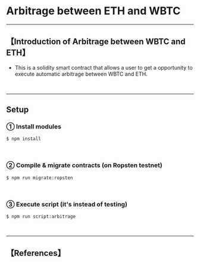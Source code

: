 # Arbitrage between ETH and WBTC

***
## 【Introduction of Arbitrage between WBTC and ETH】
- This is a solidity smart contract that allows a user to get a opportunity to execute automatic arbitrage between WBTC and ETH.

&nbsp;

***

## Setup
### ① Install modules
```
$ npm install
```

<br>

### ② Compile & migrate contracts (on Ropsten testnet)
```
$ npm run migrate:ropsten
```

<br>

### ③ Execute script (it's instead of testing)
```
$ npm run script:arbitrage
```


&nbsp;

***

## 【References】
